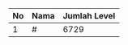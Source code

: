 | No | Nama            | Jumlah Level |
|----|-----------------|--------------|
| 1  | #    |    6729        |
